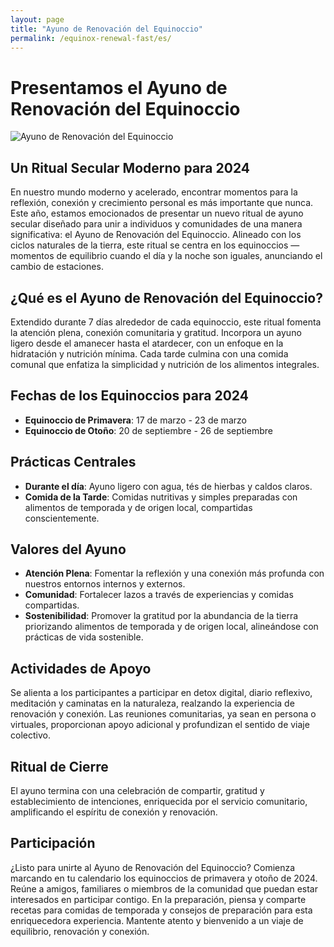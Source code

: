 ```yaml
---
layout: page
title: "Ayuno de Renovación del Equinoccio"
permalink: /equinox-renewal-fast/es/
---
```

# Presentamos el Ayuno de Renovación del Equinoccio

![Ayuno de Renovación del Equinoccio](/RAIS/images/Equinox-Renewal-Fast.webp)

## Un Ritual Secular Moderno para 2024

En nuestro mundo moderno y acelerado, encontrar momentos para la reflexión, conexión y crecimiento personal es más importante que nunca. Este año, estamos emocionados de presentar un nuevo ritual de ayuno secular diseñado para unir a individuos y comunidades de una manera significativa: el Ayuno de Renovación del Equinoccio. Alineado con los ciclos naturales de la tierra, este ritual se centra en los equinoccios —momentos de equilibrio cuando el día y la noche son iguales, anunciando el cambio de estaciones.

## ¿Qué es el Ayuno de Renovación del Equinoccio?

Extendido durante 7 días alrededor de cada equinoccio, este ritual fomenta la atención plena, conexión comunitaria y gratitud. Incorpora un ayuno ligero desde el amanecer hasta el atardecer, con un enfoque en la hidratación y nutrición mínima. Cada tarde culmina con una comida comunal que enfatiza la simplicidad y nutrición de los alimentos integrales.

## Fechas de los Equinoccios para 2024

- **Equinoccio de Primavera**: 17 de marzo - 23 de marzo
- **Equinoccio de Otoño**: 20 de septiembre - 26 de septiembre

## Prácticas Centrales

- **Durante el día**: Ayuno ligero con agua, tés de hierbas y caldos claros.
- **Comida de la Tarde**: Comidas nutritivas y simples preparadas con alimentos de temporada y de origen local, compartidas conscientemente.

## Valores del Ayuno

- **Atención Plena**: Fomentar la reflexión y una conexión más profunda con nuestros entornos internos y externos.
- **Comunidad**: Fortalecer lazos a través de experiencias y comidas compartidas.
- **Sostenibilidad**: Promover la gratitud por la abundancia de la tierra priorizando alimentos de temporada y de origen local, alineándose con prácticas de vida sostenible.

## Actividades de Apoyo

Se alienta a los participantes a participar en detox digital, diario reflexivo, meditación y caminatas en la naturaleza, realzando la experiencia de renovación y conexión. Las reuniones comunitarias, ya sean en persona o virtuales, proporcionan apoyo adicional y profundizan el sentido de viaje colectivo.

## Ritual de Cierre

El ayuno termina con una celebración de compartir, gratitud y establecimiento de intenciones, enriquecida por el servicio comunitario, amplificando el espíritu de conexión y renovación.

## Participación

¿Listo para unirte al Ayuno de Renovación del Equinoccio? Comienza marcando en tu calendario los equinoccios de primavera y otoño de 2024. Reúne a amigos, familiares o miembros de la comunidad que puedan estar interesados en participar contigo. En la preparación, piensa y comparte recetas para comidas de temporada y consejos de preparación para esta enriquecedora experiencia. Mantente atento y bienvenido a un viaje de equilibrio, renovación y conexión.
